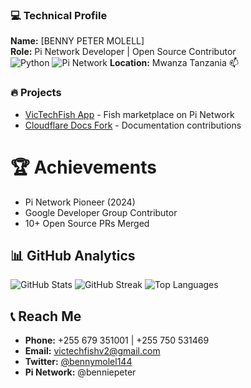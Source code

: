 ### 💻 Technical Profile
**Name:** [BENNY PETER MOLELL]  
**Role:** Pi Network Developer | Open Source Contributor  
![Python](https://img.shields.io/badge/Python-3776AB?logo=python&logoColor=white)
![Pi Network](https://img.shields.io/badge/Pi_Network-FF9900?logo=pi&logoColor=white)
**Location:** Mwanza Tanzania 
📫

### 🔥 Projects
- [VicTechFish App](https://victechfish-v2.com) - Fish marketplace on Pi Network  
- [Cloudflare Docs Fork](https://github.com/benniepeter/cloudflare-docs) - Documentation contributions  

# 🏆 Achievements
- Pi Network Pioneer (2024)
- Google Developer Group Contributor
- 10+ Open Source PRs Merged

## 📊 GitHub Analytics
![GitHub Stats](https://github-readme-stats.vercel.app/api?username=benniepeter&show_icons=true&theme=dark)
![GitHub Streak](https://streak-stats.demolab.com/?user=benniepeter&theme=dark)
![Top Languages](https://github-readme-stats.vercel.app/api/top-langs/?username=benniepeter&layout=compact)

## 📞 Reach Me
- **Phone:** +255 679 351001 | +255 750 531469  
- **Email:** [victechfishv2@gmail.com](mailto:victechfishv2@gmail.com)  
- **Twitter:** [@bennymolel144](https://twitter.com/bennymolel144)  
- **Pi Network:** @benniepeter  

